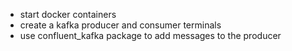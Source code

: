 
- start docker containers
- create a kafka producer and consumer terminals
- use confluent_kafka package to add messages to the producer